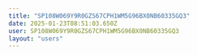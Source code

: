 ```yaml
---
title: "SP108W069Y9R0GZS67CPH1WM5G96BX0NB60335GQ3"
date: 2025-01-23T08:51:03.650Z
user: SP108W069Y9R0GZS67CPH1WM5G96BX0NB60335GQ3
layout: "users"
---
```

    